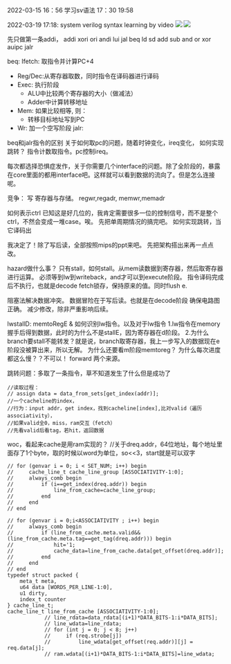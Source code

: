 2022-03-15
16：56
学习sv语法
17：30
19:58

2022-03-19
17:18: system verilog syntax learning by video
![](https://fducslg.github.io/ICS-2021Spring-FDU/asset/lab1/5-stage.png)
![](
    https://shine-jeep-92f.notion.site/image/https%3A%2F%2Fs3-us-west-2.amazonaws.com%2Fsecure.notion-static.com%2F81a026fe-36c7-474c-bbab-b29c772284a4%2F%E6%88%AA%E5%B1%8F2022-02-28_%E4%B8%8B%E5%8D%882.37.33.png?table=block&id=07f5676e-ebb2-41c9-bffd-ada2ef083115&spaceId=ccad7152-c227-4847-9ed9-652efa1acf42&width=1750&userId=&cache=v2
)

先只做第一条addi，
addi xori ori andi lui jal beq ld sd add sub and or xor auipc jalr
   
beq:
Ifetch: 取指令并计算PC+4
- Reg/Dec:从寄存器取数，同时指令在译码器进行译码
- Exec: 执行阶段
    - ALU中比较两个寄存器的大小（做减法）
    - Adder中计算转移地址
- Mem: 如果比较相等, 则：
    - 转移目标地址写到PC
-  Wr: 加一个空写阶段
jalr:

beq和jalr指令的区别
关于如何取pc的问题，随着时钟变化，ireq变化，
如何实现跳转？
指令计数取指令。pc控制ireq。

每次都选择恐惧症发作，关于你需要几个interface的问题。除了全阶段的，暴露在core里面的都用interface吧。这样就可以看到数据的流向了。但是怎么连接呢。

竞争：
写 寄存器与存储。
regwr,regadr,
memwr,memadr

如何表示ctrl
已知这是好几位的，我肯定需要很多一位的控制信号，而不是整个ctrl，不然会变成一堆case。唉。
先把单周期情况的搞完吧。
如何实现跳转，当它译码出

我决定了！除了写后读，全部按照mips的ppt来吧。
先把架构搭出来再一点点改。

hazard做什么事？
只有stall，如何stall。从mem读数据到寄存器，然后取寄存器进行运算。
必须等到lw到writeback，and才可以到execute阶段。
指令译码完成后不执行，也就是decode fetch锁存，保持原来的值。同时flush e.

阻塞法解决数据冲突。
数据冒险在于写后读。也就是在decode阶段
确保电路图正确。
减少修改，除非严重影响后续。

lwstallD: memtoRegE & 
如何识别lw指令。以及对于lw指令
1.lw指令在memory握手后得到数据，此时的为什么不是stallE，因为寄存器在d阶段。
2.为什么branch要stall不能转发？就是说，branch取寄存器，我上一步写入的数据现在e阶段没被算出来，所以无解。
为什么还要看m阶段memtoreg？
为什么每次进度都这么慢？？不可以！
forward 两个来源。

跳转问题：多取了一条指令，草不知道发生了什么但是成功了

    //读取过程：
    // assign data = data_from_sets[get_index(addr)];
    //一个cacheline的index，
    //行为：input addr，get index，找到cacheline[index],比对valid（遍历associativity），
    //如果valid全0，miss，ram交互（fetch）
    //先看valid后看tag，若hit，返回数据

woc，看起来cache是用ram实现的？
    //关于dreq.addr，64位地址，每个地址里面存了1个byte，取的时候以word为单位，so<<3，start就是可以双字
    
    // for (genvar i = 0; i < SET_NUM; i++) begin 
    //     cache_line_t cache_line_group [ASSOCIATIVITY-1:0];
    //     always_comb begin
    //         if (i==get_index(dreq.addr)) begin
    //             line_from_cache=cache_line_group;
    //         end
    //     end
    // end 

    // for (genvar i = 0;i<ASSOCIATIVITY ; i++) begin
    //     always_comb begin
    //         if (line_from_cache.meta.valid&&(line_from_cache.meta.tag==get_tag(dreq.addr))) begin
    //             hit='1;
    //             cache_data=line_from_cache.data[get_offset(dreq.addr)];
    //         end
    //     end
    // end
    typedef struct packed {
        meta_t meta,
        u64 data [WORDS_PER_LINE-1:0],
        u1 dirty,
        index_t counter  
    } cache_line_t;
    cache_line_t line_from_cache [ASSOCIATIVITY-1:0];
                // line_rdata=data_rdata[(i+1)*DATA_BITS-1:i*DATA_BITS];
                // line_wdata=line_rdata;
                // for (int j = 0; j < 8; j++)
                //     if (req.strobe[j])
                //         line_wdata[get_offset(req.addr)][j] = req.data[j];
                // ram.wdata[(i+1)*DATA_BITS-1:i*DATA_BITS]=line_wdata;